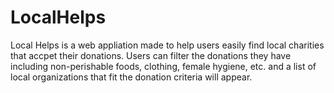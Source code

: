 # LocalHelps
Local Helps is a web appliation made to help users easily find local charities that accpet their donations. 
Users can filter the donations they have including non-perishable foods, clothing, female hygiene, etc. and a list of 
local organizations that fit the donation criteria will appear. 


